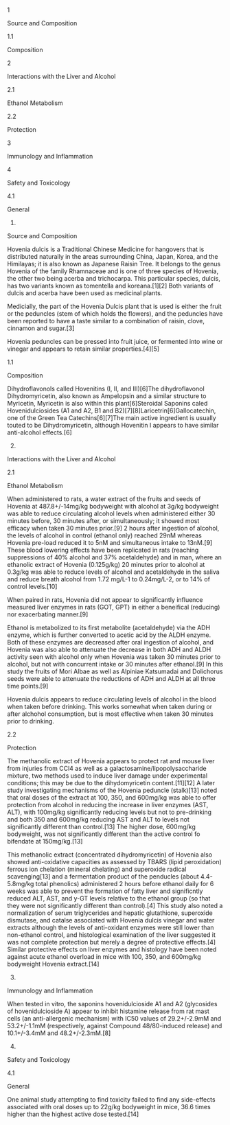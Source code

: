 1

Source and Composition

1.1

Composition

2

Interactions with the Liver and Alcohol

2.1

Ethanol Metabolism

2.2

Protection

3

Immunology and Inflammation

4

Safety and Toxicology

4.1

General

1.

Source and Composition

Hovenia dulcis is a Traditional Chinese Medicine for hangovers that is distributed naturally in the areas surrounding China, Japan, Korea, and the Himilayas; it is also known as Japanese Raisin Tree. It belongs to the genus Hovenia of the family Rhamnaceae and is one of three species of Hovenia, the other two being acerba and trichocarpa. This particular species, dulcis, has two variants known as tomentella and koreana.[1][2] Both variants of dulcis and acerba have been used as medicinal plants.

Medicially, the part of the Hovenia Dulcis plant that is used is either the fruit or the peduncles (stem of which holds the flowers), and the peduncles have been reported to have a taste similar to a combination of raisin, clove,
cinnamon and sugar.[3]

Hovenia peduncles can be pressed into fruit juice, or fermented into wine or vinegar and appears to retain similar properties.[4][5]

1.1

Composition

Dihydroflavonols called Hovenitins (I, II, and III)[6]The dihydroflavonol Dihydromyricetin, also known as Ampelopsin and a similar structure to Myricetin, Myricetin is also within this plant[6]Steroidal Saponins caled Hovenidulciosides (A1 and A2, B1 and B2)[7][8]Laricetrin[6]Gallocatechin, one of the Green Tea Catechins[6][7]The main active ingredient is usually touted to be Dihydromyricetin, although Hovenitin I appears to have similar anti-alcohol effects.[6]

2.

Interactions with the Liver and Alcohol

2.1

Ethanol Metabolism

When administered to rats, a water extract of the fruits and seeds of Hovenia at 487.8+/-14mg/kg bodyweight with alcohol at 3g/kg bodyweight was able to reduce circulating alcohol levels when administered either 30 minutes before, 30 minutes after, or simultaneously; it showed most efficacy when taken 30 minutes prior.[9] 2 hours after ingestion of alcohol, the levels of alcohol in control (ethanol only) reached 29nM whereas Hovenia pre-load reduced it to 5nM and simultaneous intake to 13nM.[9] These blood lowering effects have been replicated in rats (reaching suppressions of 40% alcohol and 37% acetaldehyde) and in man, where an ethanolic extract of Hovenia (0.125g/kg) 20 minutes prior to alcohol at 0.3g/kg was able to reduce levels of alcohol and acetaldehyde in the saliva and reduce breath alcohol from 1.72 mg/L-1 to 0.24mg/L-2, or to 14% of control levels.[10]

When paired in rats, Hovenia did not appear to significantly influence measured liver enzymes in rats (GOT, GPT) in either a beneifical (reducing) nor exacerbating manner.[9]

Ethanol is metabolized to its first metabolite (acetaldehyde) via the ADH enzyme, which is further converted to acetic acid by the ALDH enzyme. Both of these enzymes are decreased after oral ingestion of alcohol, and Hovenia was also able to attenuate the decrease in both ADH and ALDH activity seen with alcohol only when Hovenia was taken 30 minutes prior to alcohol, but not with concurrent intake or 30 minutes after ethanol.[9] In this study the fruits of Mori Albae as well as Alpiniae Katsumadai and Dolichorus seeds were able to attenuate the reductions of ADH and ALDH at all three time points.[9]


Hovenia dulcis appears to reduce circulating levels of alcohol in the blood when taken before drinking. This works somewhat when taken during or after alchohol consumption, but is most effective when taken 30 minutes prior to drinking. 


2.2

Protection

The methanolic extract of Hovenia appears to protect rat and mouse liver from injuries from CCl4 as well as a galactosamine/lipopolysaccharide mixture, two methods used to induce liver damage under experimental conditions; this may be due to the dihydomyricetin content.[11][12] A later study investigating mechanisms of the Hovenia peduncle (stalk)[13] noted that oral doses of the extract at 100, 350, and 600mg/kg was able to offer protection from alcohol in reducing the increase in liver enzymes (AST, ALT), with 100mg/kg significantly reducing levels but not to pre-drinking and both 350 and 600mg/kg reducing AST and ALT to levels not significantly different than control.[13] The higher dose, 600mg/kg bodyweight, was not significantly different than the active control fo bifendate at 150mg/kg.[13]

This methanolic extract (concentrated dihydromyricetin) of Hovenia also showed anti-oxidative capacities as assessed by TBARS (lipid peroxidation) ferrous ion chelation (mineral chelating) and superoxide radical scavenging[13] and a fermentation product of the penducles (about 4.4-5.8mg/kg total phenolics) administered 2 hours before ethanol daily for 6 weeks was able to prevent the formation of fatty liver and significntly reduced ALT, AST, and y-GT levels relative to the ethanol group (so that they were not significantly different than control).[4] This study also noted a normalization of serum triglycerides and hepatic glutathione, superoxide dismutase, and catalse associated with Hovenia dulcis vinegar and water extracts although the levels of anti-oxidant enzymes were still lower than non-ethanol control, and histological examination of the liver suggested it was not complete protection but merely a degree of protective effects.[4] Similar protective effects on liver enzymes and histology have been noted against acute ethanol overload in mice with 100, 350, and 600mg/kg bodyweight Hovenia extract.[14]

3.

Immunology and Inflammation

When tested in vitro, the saponins hovenidulcioside A1 and A2 (glycosides of hovenidulcioside A) appear to inhibit histamine release from rat mast cells (an anti-allergenic mechanism) with IC50 values of 29.2+/-2.9mM and 53.2+/-1.1mM (respectively, against Compound 48/80-induced release) and 10.1+/-3.4mM and 48.2+/-2.3mM.[8]

4.

Safety and Toxicology

4.1

General

One animal study attempting to find toxicity failed to find any side-effects associated with oral doses up to 22g/kg bodyweight in mice, 36.6 times higher than the highest active dose tested.[14]

